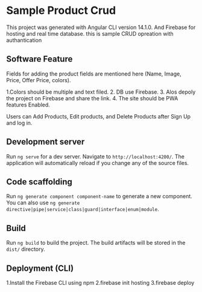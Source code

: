 # Sample Product Crud

This project was generated with Angular CLI version 14.1.0. And Firebase for hosting and real time database.
this is sample CRUD opreation with authantication 

## Software Feature

Fields for adding the product fields are mentioned here (Name, Image, Price, Offer Price, colors). 

1.Colors should be multiple and text filed.
2. DB use Firebase.
3. Alos depoly the project on Firebase and share the link. 
4. The site should be PWA features Enabled.

Users can Add Products, Edit products, and Delete Products after Sign Up and log in. 


## Development server

Run `ng serve` for a dev server. Navigate to `http://localhost:4200/`. The application will automatically reload if you change any of the source files.

## Code scaffolding

Run `ng generate component component-name` to generate a new component. You can also use `ng generate directive|pipe|service|class|guard|interface|enum|module`.

## Build

Run `ng build` to build the project. The build artifacts will be stored in the `dist/` directory.

## Deployment (CLI)

1.Install the Firebase CLI using npm
2.firebase init hosting
3.firebase deploy
